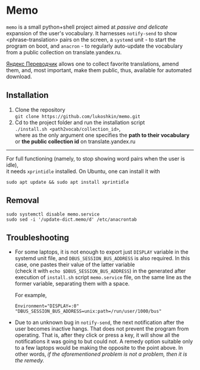 # Memo

`memo` is a small python+shell project aimed at _passive and delicate_ expansion
of the user's vocabulary. It harnesses `notify-send` to show \<phrase-translation\>
pairs on the screen, a `systemd` unit - to start the program on boot, and `anacron` - to regularly
auto-update the vocabulary from a public collection on translate.yandex.ru.

[Яндекс Переводчик](translate.yandex.ru) allows one to collect favorite translations,
amend them, and, most important, make them public, thus, available for automated download.

## Installation

1. Clone the repository  
```git clone https://github.com/lukoshkin/memo.git```
1. Cd to the project folder and run the installation script  
```./install.sh <path2vocab/collection_id>```,  
where as the only argument one specifies the **path to their vocabulary**  
or **the public collection id** on translate.yandex.ru

---

For full functioning (namely, to stop showing word pairs when the user is idle),  
it needs `xprintidle` installed. On Ubuntu, one can install it with

```
sudo apt update && sudo apt install xprintidle
```

## Removal

```
sudo systemctl disable memo.service
sudo sed -i '/update-dict.memo/d' /etc/anacrontab
```

## Troubleshooting

* For some laptops, it is not enough to export just `DISPLAY` variable in the
  systemd unit file, and `DBUS_SESSION_BUS_ADDRESS` is also required. In this case,
  one pastes their value of the latter variable <br> (check it with `echo
  $DBUS_SESSION_BUS_ADDRESS`) in the generated after execution of `install.sh`
  script `memo.service` file, on the same line as the former variable, separating
  them with a space.

  For example,
  ```
  Environment="DISPLAY=:0" "DBUS_SESSION_BUS_ADDRESS=unix:path=/run/user/1000/bus"
  ```

* Due to an unknown bug in `notify-send`, the next notification after
  the user becomes inactive hangs. That does not prevent the program from operating.
  That is, after they click or press a key, it will show all the notifications
  it was going to but could not. A remedy option suitable only to a few laptops
  would be making the opposite to the point above. In other words,
  _if the aforementioned problem is not a problem, then it is the remedy._

